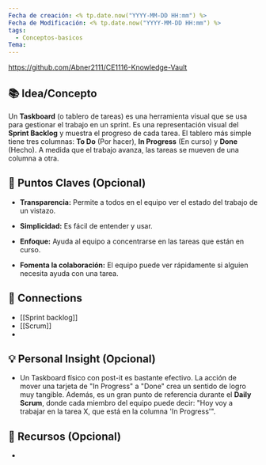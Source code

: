 ```yaml
---
Fecha de creación: <% tp.date.now("YYYY-MM-DD HH:mm") %>
Fecha de Modificación: <% tp.date.now("YYYY-MM-DD HH:mm") %>
tags:
  - Conceptos-basicos
Tema:
---
```

https://github.com/Abner2111/CE1116-Knowledge-Vault

## 📚 Idea/Concepto 
Un **Taskboard** (o tablero de tareas) es una herramienta visual que se usa para gestionar el trabajo en un sprint. Es una representación visual del **Sprint Backlog** y muestra el progreso de cada tarea. El tablero más simple tiene tres columnas: **To Do** (Por hacer), **In Progress** (En curso) y **Done** (Hecho). A medida que el trabajo avanza, las tareas se mueven de una columna a otra.

## 📌 Puntos Claves (Opcional)
- **Transparencia:** Permite a todos en el equipo ver el estado del trabajo de un vistazo.

- **Simplicidad:** Es fácil de entender y usar.

- **Enfoque:** Ayuda al equipo a concentrarse en las tareas que están en curso.

- **Fomenta la colaboración:** El equipo puede ver rápidamente si alguien necesita ayuda con una tarea.

## 🔗 Connections
- [[Sprint backlog]]
- [[Scrum]]
- 

## 💡 Personal Insight (Opcional)
- Un Taskboard físico con post-it es bastante efectivo. La acción de mover una tarjeta de "In Progress" a "Done" crea un sentido de logro muy tangible. Además, es un gran punto de referencia durante el **Daily Scrum**, donde cada miembro del equipo puede decir: "Hoy voy a trabajar en la tarea X, que está en la columna 'In Progress'".
## 🧾 Recursos (Opcional)
- 